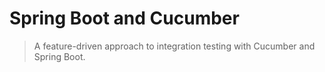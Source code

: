 # Spring Boot and Cucumber

> A feature-driven approach to integration testing with Cucumber and Spring Boot.
